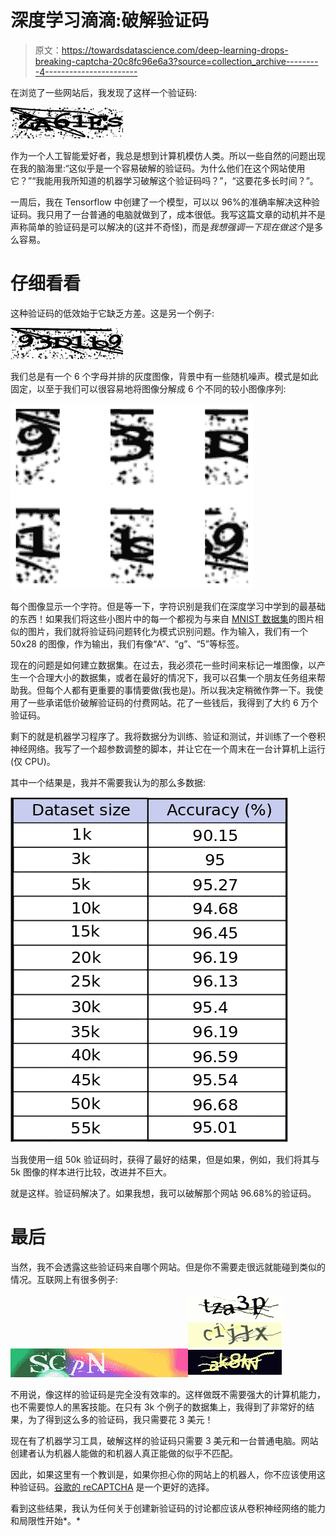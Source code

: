 # 深度学习滴滴:破解验证码

> 原文：<https://towardsdatascience.com/deep-learning-drops-breaking-captcha-20c8fc96e6a3?source=collection_archive---------4----------------------->

在浏览了一些网站后，我发现了这样一个验证码:

![](img/d782c154aec69dd9283e78ef6a56e807.png)

作为一个人工智能爱好者，我总是想到计算机模仿人类。所以一些自然的问题出现在我的脑海里:“这似乎是一个容易破解的验证码。为什么他们在这个网站使用它？”“我能用我所知道的机器学习破解这个验证码吗？”，“这要花多长时间？”。

一周后，我在 Tensorflow 中创建了一个模型，可以以 96%的准确率解决这种验证码。我只用了一台普通的电脑就做到了，成本很低。我写这篇文章的动机并不是声称简单的验证码是可以解决的(这并不奇怪)，而是*我想强调一下现在做这个*是多么容易。

# 仔细看看

这种验证码的低效始于它缺乏方差。这是另一个例子:

![](img/51c7de86865ee9fc3bbfc9156943fae7.png)

我们总是有一个 6 个字母并排的灰度图像，背景中有一些随机噪声。模式是如此固定，以至于我们可以很容易地将图像分解成 6 个不同的较小图像序列:

![](img/336856d066cc8b1d40bc45d2ebcf40de.png)

每个图像显示一个字符。但是等一下，字符识别是我们在深度学习中学到的最基础的东西！如果我们将这些小图片中的每一个都视为与来自 [MNIST 数据集](http://yann.lecun.com/exdb/mnist/)的图片相似的图片，我们就将验证码问题转化为模式识别问题。作为输入，我们有一个 50x28 的图像，作为输出，我们有像“A”、“g”、“5”等标签。

现在的问题是如何建立数据集。在过去，我必须花一些时间来标记一堆图像，以产生一个合理大小的数据集，或者在最好的情况下，我可以召集一个朋友任务组来帮助我。但每个人都有更重要的事情要做(我也是)。所以我决定稍微作弊一下。我使用了一些承诺低价破解验证码的付费网站。花了一些钱后，我得到了大约 6 万个验证码。

剩下的就是机器学习程序了。我将数据分为训练、验证和测试，并训练了一个卷积神经网络。我写了一个超参数调整的脚本，并让它在一个周末在一台计算机上运行(仅 CPU)。

其中一个结果是，我并不需要我认为的那么多数据:

![](img/3213863d8ab2460ee9ec4a8211e1748b.png)

当我使用一组 50k 验证码时，获得了最好的结果，但是如果，例如，我们将其与 5k 图像的样本进行比较，改进并不巨大。

就是这样。验证码解决了。如果我想，我可以破解那个网站 96.68%的验证码。

# 最后

当然，我不会透露这些验证码来自哪个网站。但是你不需要走很远就能碰到类似的情况。互联网上有很多例子:

![](img/e05913a00ae34998da29018d8b175533.png)![](img/a886f4f4a605d5f68ea4fc427dc7cc49.png)

不用说，像这样的验证码是完全没有效率的。这样做既不需要强大的计算机能力，也不需要惊人的黑客技能。在只有 3k 个例子的数据集上，我得到了非常好的结果，为了得到这么多的验证码，我只需要花 3 美元！

现在有了机器学习工具，破解这样的验证码只需要 3 美元和一台普通电脑。网站创建者认为机器人能做的和机器人真正能做的似乎不匹配。

因此，如果这里有一个教训是，如果你担心你的网站上的机器人，你不应该使用这种验证码。[谷歌的 reCAPTCHA](https://www.google.com/recaptcha/intro/) 是一个更好的选择。

看到这些结果，我认为任何关于创建新验证码的讨论都应该从卷积神经网络的能力和局限性开始*。*